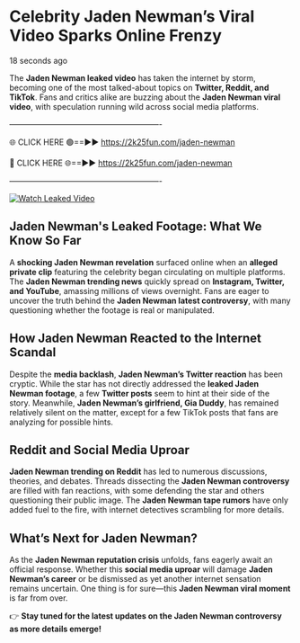 # Celebrity Jaden Newman’s Viral Video Sparks Online Frenzy

18 seconds ago

The **Jaden Newman leaked video** has taken the internet by storm, becoming one of the most talked-about topics on **Twitter, Reddit, and TikTok**. Fans and critics alike are buzzing about the **Jaden Newman viral video**, with speculation running wild across social media platforms.

———————————————————-

🌐 CLICK HERE 🟢==►► https://2k25fun.com/jaden-newman

🔴 CLICK HERE 🌐==►► https://2k25fun.com/jaden-newman

———————————————————-

[![Watch Leaked Video](https://miro.medium.com/v2/resize:fit:828/format:webp/1*cilzJN44JGOrTw9NJCrNHA.gif "Watch Leaked Video")](https://2k25fun.com/jaden-newman)

## **Jaden Newman's Leaked Footage: What We Know So Far**  
A **shocking Jaden Newman revelation** surfaced online when an **alleged private clip** featuring the celebrity began circulating on multiple platforms. The **Jaden Newman trending news** quickly spread on **Instagram, Twitter, and YouTube**, amassing millions of views overnight. Fans are eager to uncover the truth behind the **Jaden Newman latest controversy**, with many questioning whether the footage is real or manipulated.  

## **How Jaden Newman Reacted to the Internet Scandal**  
Despite the **media backlash**, **Jaden Newman’s Twitter reaction** has been cryptic. While the star has not directly addressed the **leaked Jaden Newman footage**, a few **Twitter posts** seem to hint at their side of the story. Meanwhile, **Jaden Newman’s girlfriend, Gia Duddy**, has remained relatively silent on the matter, except for a few TikTok posts that fans are analyzing for possible hints.  

## **Reddit and Social Media Uproar**  
**Jaden Newman trending on Reddit** has led to numerous discussions, theories, and debates. Threads dissecting the **Jaden Newman controversy** are filled with fan reactions, with some defending the star and others questioning their public image. The **Jaden Newman tape rumors** have only added fuel to the fire, with internet detectives scrambling for more details.  

## **What’s Next for Jaden Newman?**  
As the **Jaden Newman reputation crisis** unfolds, fans eagerly await an official response. Whether this **social media uproar** will damage **Jaden Newman’s career** or be dismissed as yet another internet sensation remains uncertain. One thing is for sure—this **Jaden Newman viral moment** is far from over.  

👉 **Stay tuned for the latest updates on the Jaden Newman controversy as more details emerge!**  